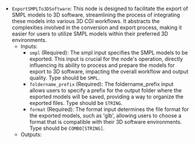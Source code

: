 - `ExportSMPLTo3DSoftware`: This node is designed to facilitate the export of SMPL models to 3D software, streamlining the process of integrating these models into various 3D CGI workflows. It abstracts the complexities involved in the conversion and export process, making it easier for users to utilize SMPL models within their preferred 3D environments.
    - Inputs:
        - `smpl` (Required): The smpl input specifies the SMPL models to be exported. This input is crucial for the node's operation, directly influencing its ability to process and prepare the models for export to 3D software, impacting the overall workflow and output quality. Type should be `SMPL`.
        - `foldername_prefix` (Required): The foldername_prefix input allows users to specify a prefix for the output folder where the exported models will be saved, providing a way to organize the exported files. Type should be `STRING`.
        - `format` (Required): The format input determines the file format for the exported models, such as 'glb', allowing users to choose a format that is compatible with their 3D software environments. Type should be `COMBO[STRING]`.
    - Outputs:

